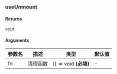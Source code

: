 ### useUnmount

#### Returns
`void`

#### Arguments
|参数名|描述|类型|默认值|
|---|---|---|---|
|fn|清理函数|() => void  **(必填)**|-|